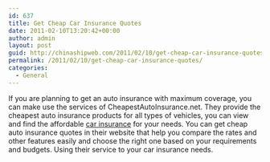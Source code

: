 ```yaml
---
id: 637
title: Get Cheap Car Insurance Quotes
date: 2011-02-10T13:20:42+00:00
author: admin
layout: post
guid: http://chinashipweb.com/2011/02/10/get-cheap-car-insurance-quotes/
permalink: /2011/02/10/get-cheap-car-insurance-quotes/
categories:
  - General
---
```

If you are planning to get an auto insurance with maximum coverage, you can make use the services of CheapestAutoInsurance.net. They provide the cheapest auto insurance products for all types of vehicles, you can view and find the affordable [car insurance](http://www.cheapestautoinsurance.net/) for your needs. You can get cheap auto insurance quotes in their website that help you compare the rates and other features easily and choose the right one based on your requirements and budgets. Using their service to your car insurance needs.